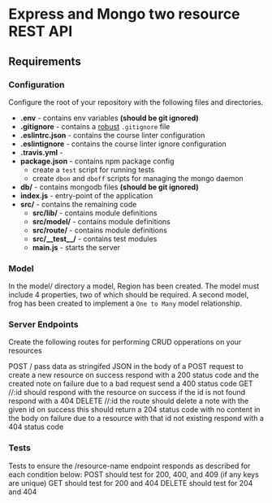 Express and Mongo two resource REST API
===


## Requirements
### Configuration
Configure the root of your repository with the following files and directories.

* **.env** - contains env variables **(should be git ignored)**
* **.gitignore** - contains a [robust](http://gitignore.io) `.gitignore` file
* **.eslintrc.json** - contains the course linter configuration
* **.eslintignore** - contains the course linter ignore configuration
* **.travis.yml** -
* **package.json** - contains npm package config
  * create a `test` script for running tests
  * create `dbon` and `dboff` scripts for managing the mongo daemon
* **db/** - contains mongodb files **(should be git ignored)**
* **index.js** - entry-point of the application
* **src/** - contains the remaining code
  * **src/lib/** - contains module definitions
  * **src/model/** - contains module definitions
  * **src/route/** - contains module definitions
  * **src/\_\_test\_\_/** - contains test modules
  * **main.js** - starts the server


### Model
In the model/ directory a model, Region has been created. The model must include 4 properties, two of which should be required. A second model, frog has been created to implement a `One to Many` model relationship.

### Server Endpoints

Create the following routes for performing CRUD opperations on your resources

POST /<resource-name>
pass data as stringifed JSON in the body of a POST request to create a new resource
on success respond with a 200 status code and the created note
on failure due to a bad request send a 400 status code
GET /<resource-name>/:id
should respond with the resource on success
if the id is not found respond with a 404
DELETE /<resource-name>/:id
the route should delete a note with the given id
on success this should return a 204 status code with no content in the body
on failure due to a resource with that id not existing respond with a 404 status code


### Tests
Tests to ensure the /resource-name endpoint responds as described for each condition below:
POST should test for 200, 400, and 409 (if any keys are unique)
GET should test for 200 and 404
DELETE should test for 204 and 404


